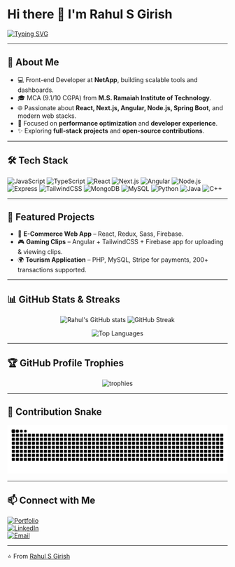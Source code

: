 # Hi there 👋 I'm Rahul S Girish  

[![Typing SVG](https://readme-typing-svg.herokuapp.com?font=Fira+Code&size=24&pause=1000&color=36BCF7&width=600&lines=Front-End+Developer;Full-Stack+Enthusiast;Open+Source+Contributor;Lifelong+Learner)](https://git.io/typing-svg)

---

## 🚀 About Me  
- 💻 Front-end Developer at **NetApp**, building scalable tools and dashboards.  
- 🎓 MCA (9.1/10 CGPA) from **M.S. Ramaiah Institute of Technology**.  
- 🌐 Passionate about **React, Next.js, Angular, Node.js, Spring Boot**, and modern web stacks.  
- 🎯 Focused on **performance optimization** and **developer experience**.  
- ✨ Exploring **full-stack projects** and **open-source contributions**.  

---

## 🛠️ Tech Stack  
![JavaScript](https://img.shields.io/badge/-JavaScript-F7DF1E?logo=javascript&logoColor=000)
![TypeScript](https://img.shields.io/badge/-TypeScript-3178C6?logo=typescript&logoColor=fff)
![React](https://img.shields.io/badge/-React-61DAFB?logo=react&logoColor=000)
![Next.js](https://img.shields.io/badge/-Next.js-000000?logo=nextdotjs&logoColor=fff)
![Angular](https://img.shields.io/badge/-Angular-DD0031?logo=angular&logoColor=fff)
![Node.js](https://img.shields.io/badge/-Node.js-339933?logo=node.js&logoColor=fff)
![Express](https://img.shields.io/badge/-Express-000000?logo=express&logoColor=fff)
![TailwindCSS](https://img.shields.io/badge/-TailwindCSS-06B6D4?logo=tailwindcss&logoColor=fff)
![MongoDB](https://img.shields.io/badge/-MongoDB-47A248?logo=mongodb&logoColor=fff)
![MySQL](https://img.shields.io/badge/-MySQL-4479A1?logo=mysql&logoColor=fff)
![Python](https://img.shields.io/badge/-Python-3776AB?logo=python&logoColor=fff)
![Java](https://img.shields.io/badge/-Java-007396?logo=java&logoColor=fff)
![C++](https://img.shields.io/badge/-C++-00599C?logo=cplusplus&logoColor=fff)

---

## 📂 Featured Projects  
- 🛒 **E-Commerce Web App** – React, Redux, Sass, Firebase.  
- 🎮 **Gaming Clips** – Angular + TailwindCSS + Firebase app for uploading & viewing clips.  
- 🌍 **Tourism Application** – PHP, MySQL, Stripe for payments, 200+ transactions supported.  

---

## 📊 GitHub Stats & Streaks  
<p align="center">
  <img src="https://github-readme-stats.vercel.app/api?username=RahulSGirish&show_icons=true&theme=radical" alt="Rahul's GitHub stats" height="170"/>
  <img src="https://github-readme-streak-stats.herokuapp.com/?user=RahulSGirish&theme=radical" alt="GitHub Streak" height="170"/>
</p>

<p align="center">
  <img src="https://github-readme-stats.vercel.app/api/top-langs/?username=RahulSGirish&layout=compact&theme=radical" alt="Top Languages" height="150"/>
</p>

---

## 🏆 GitHub Profile Trophies  
<p align="center">
  <img src="https://github-profile-trophy.vercel.app/?username=rahulsgirish" alt="trophies"/>
</p>

---

## 🐍 Contribution Snake  
<p align="center">
  <img src="https://github.com/RahulSGirish/RahulSGirish/blob/output/github-contribution-grid-snake.svg" alt="snake animation"/>
</p>

---

## 📫 Connect with Me  
[![Portfolio](https://img.shields.io/badge/Portfolio-%23000000.svg?&style=for-the-badge&logo=firefox&logoColor=white)](https://rahulsgirish.netlify.app/)  
[![LinkedIn](https://img.shields.io/badge/LinkedIn-%230077B5.svg?&style=for-the-badge&logo=linkedin&logoColor=white)](https://www.linkedin.com/in/rahul-s-girish/)  
[![Email](https://img.shields.io/badge/Email-%23D14836.svg?&style=for-the-badge&logo=gmail&logoColor=white)](mailto:rahulgirish39@gmail.com)  

---

⭐️ From [Rahul S Girish](https://github.com/RahulSGirish)  
